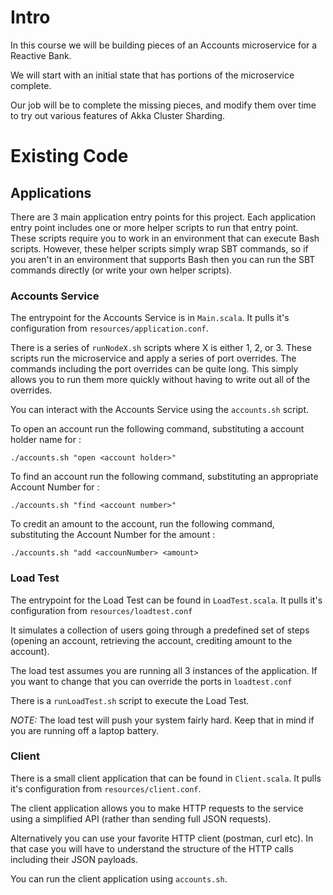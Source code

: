 # Intro

In this course we will be building pieces of an Accounts microservice for a Reactive Bank.

We will start with an initial state that has portions of the microservice complete.

Our job will be to complete the missing pieces, and modify them over time to try out various features of Akka Cluster Sharding.

# Existing Code

## Applications

There are 3 main application entry points for this project. Each application entry point includes one or more helper scripts to run that entry point. These scripts require you to work in an environment that can execute Bash scripts. However, these helper scripts simply wrap SBT commands, so if you aren't in an environment that supports Bash then you can run the SBT commands directly (or write your own helper scripts).

### Accounts Service

The entrypoint for the Accounts Service is in `Main.scala`. It pulls it's configuration from `resources/application.conf`.

There is a series of `runNodeX.sh` scripts where X is either 1, 2, or 3. These scripts run the microservice and apply a series of port overrides. The commands including the port overrides can be quite long. This simply allows you to run them more quickly without having to write out all of the overrides.

You can interact with the Accounts Service using the `accounts.sh` script.

To open an account run the following command, substituting a account holder name for <account holder>:

`./accounts.sh "open <account holder>"`

To find an account run the following command, substituting an appropriate Account Number for <account number>:

`./accounts.sh "find <account number>"`

To credit an amount to the account, run the following command, substituting the Account Number for <accountNumber> the amount <amount>:

`./accounts.sh "add <accounNumber> <amount>`

### Load Test

The entrypoint for the Load Test can be found in `LoadTest.scala`. It pulls it's configuration from `resources/loadtest.conf`

It simulates a collection of users going through a predefined set of steps (opening an account, retrieving the account, crediting amount to the account).

The load test assumes you are running all 3 instances of the application. If you want to change that you can override the ports in `loadtest.conf`

There is a `runLoadTest.sh` script to execute the Load Test. 

*NOTE:* The load test will push your system fairly hard. Keep that in mind if you are running off a laptop battery.

### Client

There is a small client application that can be found in `Client.scala`. It pulls it's configuration from `resources/client.conf`.

The client application allows you to make HTTP requests to the service using a simplified API (rather than sending full JSON requests). 

Alternatively you can use your favorite HTTP client (postman, curl etc). In that case you will have to understand the structure of the HTTP calls including their JSON payloads.

You can run the client application using `accounts.sh`.
